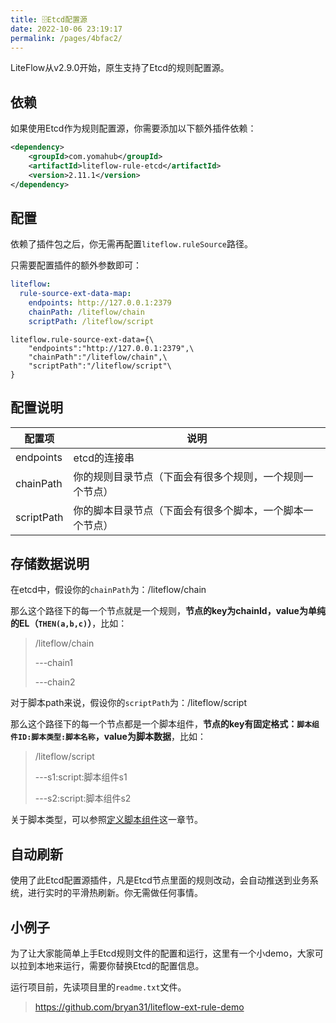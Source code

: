 ```yaml
---
title: 🗄Etcd配置源
date: 2022-10-06 23:19:17
permalink: /pages/4bfac2/
---
```


LiteFlow从v2.9.0开始，原生支持了Etcd的规则配置源。

## 依赖

如果使用Etcd作为规则配置源，你需要添加以下额外插件依赖：

```xml
<dependency>
    <groupId>com.yomahub</groupId>
    <artifactId>liteflow-rule-etcd</artifactId>
    <version>2.11.1</version>
</dependency>
```

## 配置

依赖了插件包之后，你无需再配置`liteflow.ruleSource`路径。

只需要配置插件的额外参数即可：

<code-group>
  <code-block title="Yaml风格配置" active>

```yaml
liteflow:
  rule-source-ext-data-map:
    endpoints: http://127.0.0.1:2379
    chainPath: /liteflow/chain
    scriptPath: /liteflow/script
```
  </code-block>
  <code-block title="Properties风格配置">

```properties
liteflow.rule-source-ext-data={\
    "endpoints":"http://127.0.0.1:2379",\
    "chainPath":"/liteflow/chain",\
    "scriptPath":"/liteflow/script"\
}
```
  </code-block>

</code-group>

## 配置说明

| 配置项     | 说明                                                     |
| ---------- | -------------------------------------------------------- |
| endpoints  | etcd的连接串                                             |
| chainPath  | 你的规则目录节点（下面会有很多个规则，一个规则一个节点） |
| scriptPath | 你的脚本目录节点（下面会有很多个脚本，一个脚本一个节点） |

## 存储数据说明

在etcd中，假设你的`chainPath`为：/liteflow/chain

那么这个路径下的每一个节点就是一个规则，**节点的key为chainId，value为单纯的EL（`THEN(a,b,c)`）**，比如：

> /liteflow/chain
>
> ---chain1
>
> ---chain2



对于脚本path来说，假设你的`scriptPath`为：/liteflow/script

那么这个路径下的每一个节点都是一个脚本组件，**节点的key有固定格式：`脚本组件ID:脚本类型:脚本名称`，value为脚本数据**，比如：

> /liteflow/script
>
> ---s1:script:脚本组件s1
>
> ---s2:script:脚本组件s2

关于脚本类型，可以参照[定义脚本组件](/pages/81d53c/)这一章节。

## 自动刷新

使用了此Etcd配置源插件，凡是Etcd节点里面的规则改动，会自动推送到业务系统，进行实时的平滑热刷新。你无需做任何事情。

## 小例子
为了让大家能简单上手Etcd规则文件的配置和运行，这里有一个小demo，大家可以拉到本地来运行，需要你替换Etcd的配置信息。

运行项目前，先读项目里的`readme.txt`文件。

> https://github.com/bryan31/liteflow-ext-rule-demo